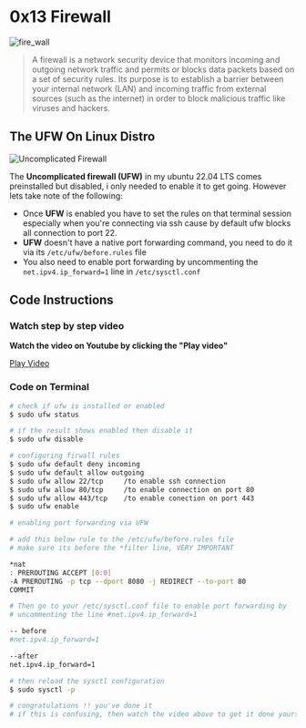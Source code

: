 # 0x13 Firewall

![fire_wall](https://www.compuquip.com/hs-fs/hubfs/images/blog-images/firewall-monitoring-best-practices.jpg?width=600&name=firewall-monitoring-best-practices.jpg)

> A firewall is a network security device that monitors incoming and outgoing network traffic and permits or blocks data packets based on a set of security rules. Its purpose is to establish a barrier between your internal network (LAN) and incoming traffic from external sources (such as the internet) in order to block malicious traffic like viruses and hackers.

## The UFW On Linux Distro

![Uncomplicated Firewall](https://codedesign.fr/wp-content/uploads/2018/08/ubuntu-ufw-1-880x276.png)

The __Uncomplicated firewall (UFW)__ in my ubuntu 22.04 LTS comes preinstalled but disabled, i only needed to enable it to get going. However lets take note of the following:

* Once __UFW__ is enabled you have to set the rules on that terminal session especially when you're connecting via ssh cause by default ufw blocks all connection to port 22.
* __UFW__ doesn't have a native port forwarding command, you need to do it via its `/etc/ufw/before.rules` file
* You also need to enable port forwarding by uncommenting the `net.ipv4.ip_forward=1` line in `/etc/sysctl.conf`

## Code Instructions

### Watch step by step video

__Watch the video on Youtube by clicking the "Play video"__

[Play Video](https://youtu.be/TokncsomwQs)

### Code on Terminal

```bash
# check if ufw is installed or enabled
$ sudo ufw status

# if the result shows enabled then disable it
$ sudo ufw disable

# configuring firwall rules
$ sudo ufw default deny incoming
$ sudo ufw default allow outgoing
$ sudo ufw allow 22/tcp		/to enable ssh connection
$ sudo ufw allow 80/tcp		/to enable connection on port 80
$ sudo ufw allow 443/tcp	/to enable conection on port 443
$ sudo ufw enable

# enabling port forwarding via UFW

# add this below rule to the /etc/ufw/before.rules file
# make sure its before the *filter line, VERY IMPORTANT

*nat
: PREROUTING ACCEPT [0:0]
-A PREROUTING -p tcp --dport 8080 -j REDIRECT --to-port 80
COMMIT

# Then go to your /etc/sysctl.conf file to enable port forwarding by
# uncommenting the line #net.ipv4.ip_forward=1

-- before
#net.ipv4.ip_forward=1

--after
net.ipv4.ip_forward=1

# then reload the sysctl configuration
$ sudo sysctl -p

# congratulations !! you've done it
# if this is confusing, then watch the video above to get it done yourself.
```
